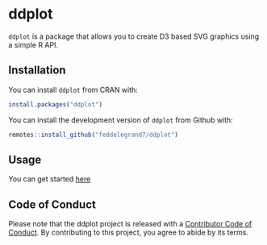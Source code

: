 
# ddplot

<!-- badges: start -->
<!-- badges: end -->

`ddplot` is a package that allows you to create D3 based SVG graphics using a simple R API. 

## Installation

You can install `ddplot` from CRAN with: 

``` r
install.packages("ddplot")
```

You can install the development version of `ddplot` from Github with:

``` r
remotes::install_github("feddelegrand7/ddplot")
```

## Usage 

You can get started [here](https://feddelegrand7.github.io/ddplot/articles/Start.html)

## Code of Conduct

Please note that the ddplot project is released with a [Contributor Code of Conduct](https://contributor-covenant.org/version/2/0/CODE_OF_CONDUCT.html). By contributing to this project, you agree to abide by its terms.

